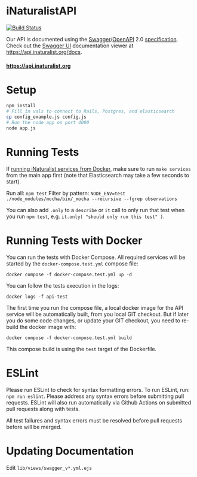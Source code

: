# iNaturalistAPI

[![Build Status](https://github.com/inaturalist/iNaturalistAPI/workflows/iNaturalstAPI%20CI/badge.svg)](https://github.com/inaturalist/iNaturalistAPI/actions)

Our API is documented using the [Swagger](http://swagger.io/)/[OpenAPI](https://github.com/OAI/OpenAPI-Specification) 2.0 [specification](https://github.com/OAI/OpenAPI-Specification/blob/master/versions/2.0.md). Check out the [Swagger UI](https://github.com/swagger-api/swagger-ui) documentation viewer at https://api.inaturalist.org/docs.

#### https://api.inaturalist.org

# Setup

```bash
npm install
# Fill in vals to connect to Rails, Postgres, and elasticsearch
cp config_example.js config.js
# Run the node app on port 4000
node app.js
```

# Running Tests

If [running iNaturalist services from Docker](https://github.com/inaturalist/inaturalist/blob/main/CONTRIBUTING.md#using-docker), make sure to run `make services` from the main app first (note that Elasticsearch may take a few seconds to start).

Run all: `npm test`
Filter by pattern: `NODE_ENV=test ./node_modules/mocha/bin/_mocha --recursive --fgrep observations`

You can also add `.only` to a `describe` or `it` call to only run that test when you run `npm test`, e.g. `it.only( "should only run this test" )`.

# Running Tests with Docker

You can run the tests with Docker Compose. 
All required services will be started by the `docker-compose.test.yml` compose file:

```
docker compose -f docker-compose.test.yml up -d
```

You can follow the tests execution in the logs:

```
docker logs -f api-test
```

The first time you run the compose file, a local docker image for the API service will be automatically built, from you local GIT checkout. But if later you do some code changes, or update your GIT checkout, you need to re-build the docker image with:

```
docker compose -f docker-compose.test.yml build
```

This compose build is using the `test` target of the Dockerfile.

# ESLint

Please run ESLint to check for syntax formatting errors. To run ESLint, run: `npm run eslint`. Please address any syntax errors before submitting pull requests. ESLint will also run automatically via Github Actions on submitted pull requests along with tests.

All test failures and syntax errors must be resolved before pull requests before will be merged.


# Updating Documentation

Edit `lib/views/swagger_v*.yml.ejs`

